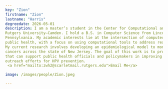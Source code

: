 ```yaml
---
key: "Zion"
firstname: "Zion"
lastname: "Harris"
degreedate: 2026-05-01
description: I am a master’s student in the Center for Computational and Integrative Biology (CCIB) at
Rutgers University–Camden. I hold a B.S. in Computer Science from Lincoln University of
Pennsylvania. My academic interests lie at the intersection of computer science, biology, and
public health, with a focus on using computational tools to address real-world health challenges.
My current research involves developing an epidemiological model to monitor HPV-related
cancers across the state of New Jersey. The goal of this work is to provide data-driven insights
that can support public health officials and policymakers in improving vaccination strategies and
outreach efforts for HPV prevention.
 <a href="mailto:zwh2@scarletmail.rutgers.edu">Email Me</a> 

image: /images/people/Zion.jpeg

---
```

